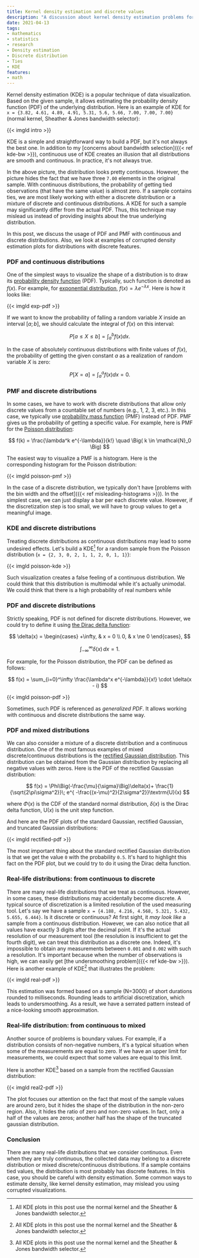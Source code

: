 ```yaml
---
title: Kernel density estimation and discrete values
description: "A discussion about kernel density estimation problems for distributions with discrete features"
date: 2021-04-13
tags:
- mathematics
- statistics
- research
- Density estimation
- Discrete distribution
- Ties
- KDE
features:
- math
---
```


Kernel density estimation (KDE) is a popular technique of data visualization.
Based on the given sample, it allows estimating the probability density function (PDF) of the underlying distribution.
Here is an example of KDE for `x = {3.82, 4.61, 4.89, 4.91, 5.31, 5.6, 5.66, 7.00, 7.00, 7.00}`
  (normal kernel, Sheather & Jones bandwidth selector):

{{< imgld intro >}}

KDE is a simple and straightforward way to build a PDF, but it's not always the best one.
In addition to my [concerns about bandwidth selection]({{< ref kde-bw >}}),
  continuous use of KDE creates an illusion that all distributions are smooth and continuous.
In practice, it's not always true.

In the above picture, the distribution looks pretty continuous.
However, the picture hides the fact that we have three `7.00` elements in the original sample.
With continuous distributions, the probability of getting tied observations (that have the same value) is almost zero.
If a sample contains ties, we are most likely working with
  either a discrete distribution or a mixture of discrete and continuous distributions.
A KDE for such a sample may significantly differ from the actual PDF.
Thus, this technique may mislead us instead of providing insights about the true underlying distribution.

In this post, we discuss the usage of PDF and PMF with continuous and discrete distributions.
Also, we look at examples of corrupted density estimation plots for distributions with discrete features.

<!--more-->

### PDF and continuous distributions

One of the simplest ways to visualize the shape of a distribution is to draw its
  [probability density function](https://en.wikipedia.org/wiki/Probability_density_function) (PDF).
Typically, such function is denoted as $f(x)$.
For example, for [exponential distribution](https://en.wikipedia.org/wiki/Exponential_distribution),
  $f(x) = \lambda e^{-\lambda x}$.
Here is how it looks like:

{{< imgld exp-pdf >}}

If we want to know the probability of falling a random variable $X$ inside an interval $[a;b]$,
  we should calculate the integral of $f(x)$ on this interval:

$$
P[a \leq X \leq b] = \int_a^b f(x) dx.
$$

In the case of absolutely continuous distributions with finite values of $f(x)$,
  the probability of getting the given constant $a$ as a realization of random variable $X$ is zero:

$$
P[X = a] = \int_a^a f(x) dx = 0.
$$


### PMF and discrete distributions

In some cases, we have to work with discrete distributions that allow
  only discrete values from a countable set of numbers (e.g., 1, 2, 3, etc.).
In this case, we typically use
  [probability mass function](https://en.wikipedia.org/wiki/Probability_mass_function) (PMF) instead of PDF.
PMF gives us the probability of getting a specific value.
For example, here is PMF for the [Poisson distribution](https://en.wikipedia.org/wiki/Poisson_distribution):

$$
f(k) = \frac{\lambda^k e^{-\lambda}}{k!} \quad \Big( k \in \mathcal{N}_0 \Big)
$$

The easiest way to visualize a PMF is a histogram.
Here is the corresponding histogram for the Poisson distribution:

{{< imgld poisson-pmf >}}

In the case of a discrete distribution,
  we typically don't have [problems with the bin width and the offset]({{< ref misleading-histograms >}}).
In the simplest case, we can just display a bar per each discrete value.
However, if the discretization step is too small, we will have to group values to get a meaningful image.

### KDE and discrete distributions

Treating discrete distributions as continuous distributions may lead to some undesired effects.
Let's build a KDE[^kde] for a random sample from the Poisson distribution (`x = {2, 3, 0, 2, 1, 1, 2, 0, 1, 1}`):

{{< imgld poisson-kde >}}

Such visualization creates a false feeling of a continuous distribution.
We could think that this distribution is multimodal while it's actually unimodal.
We could think that there is a high probability of real numbers while 

### PDF and discrete distributions

Strictly speaking, PDF is not defined for discrete distributions.
However, we could try to define it using [the Dirac delta function](https://en.wikipedia.org/wiki/Dirac_delta_function):

$$
\delta(x) = \begin{cases} +\infty, & x = 0 \\ 0, & x \ne 0 \end{cases},
$$

$$
\int_{-\infty}^\infty \delta(x) \, dx = 1.
$$

For example, for the Poisson distribution, the PDF can be defined as follows:

$$
f(x) = \sum_{i=0}^\infty \frac{\lambda^x e^{-\lambda}}{x!} \cdot \delta(x - i)
$$

{{< imgld poisson-pdf >}}

Sometimes, such PDF is referenced as *generalized PDF*.
It allows working with continuous and discrete distributions the same way.

### PDF and mixed distributions

We can also consider a mixture of a discrete distribution and a continuous distribution.
One of the most famous examples of mixed discrete/continuous distributions is
  the [rectified Gaussian distribution](https://en.wikipedia.org/wiki/Rectified_Gaussian_distribution).
This distribution can be obtained from the Gaussian distribution by replacing all negative values with zeros.
Here is the PDF of the rectified Gaussian distribution:

$$
f(x) =
 \Phi\Big(-\frac{\mu}{\sigma}\Big)\delta(x)+
  \frac{1}{\sqrt{2\pi\sigma^2}}\; e^{ -\frac{(x-\mu)^2}{2\sigma^2}}\textrm{U}(x)
$$

where
  $\Phi(x)$ is the CDF of the standard normal distribution,
  $\delta(x)$ is the Dirac delta function,
  $\textrm{U}(x)$ is the unit step function.

And here are the PDF plots of the standard Gaussian, rectified Gaussian, and truncated Gaussian distributions:

{{< imgld rectified-pdf >}}

The most important thing about the standard rectified Gaussian distribution is that
  we get the value `0` with the probability `0.5`.
It's hard to highlight this fact on the PDF plot, but we could try to do it using the Dirac delta function.

### Real-life distributions: from continuous to discrete

There are many real-life distributions that we treat as continuous.
However, in some cases, these distributions may accidentally become discrete.
A typical source of discretization is a limited resolution of the used measuring tool.
Let's say we have a sample `x = {4.188, 4.216, 4.568, 5.321, 5.432, 5.655, 6.444}`.
Is it discrete or continuous?
At first sight, it *may look like* a sample from a continuous distribution.
However, we can also notice that all values have exactly 3 digits after the decimal point.
If it's the actual resolution of our measurement tool (the resolution is insufficient to get the fourth digit),
  we can treat this distribution as a discrete one.
Indeed, it's impossible to obtain any measurements between `0.001` and `0.002` with such a resolution.
It's important because when the number of observations is high,
  we can easily get [the undersmoothing problem]({{< ref kde-bw >}}).
Here is another example of KDE[^kde] that illustrates the problem:

{{< imgld real-pdf >}}

This estimation was formed based on a sample (N=3000) of short durations rounded to milliseconds.
Rounding leads to artificial discretization, which leads to undersmoothing.
As a result, we have a serrated pattern instead of a nice-looking smooth approximation.

### Real-life distribution: from continuous to mixed

Another source of problems is boundary values.
For example, if a distribution consists of non-negative numbers,
  it's a typical situation when some of the measurements are equal to zero.
If we have an upper limit for measurements,
  we could expect that some values are equal to this limit.

Here is another KDE[^kde] based on a sample from the rectified Gaussian distribution:

{{< imgld real2-pdf >}}

The plot focuses our attention on the fact that most of the sample values are around zero,
  but it hides the shape of the distribution in the non-zero region.
Also, it hides the ratio of zero and non-zero values.
In fact, only a half of the values are zeros; another half has the shape of the truncated gaussian distribution.

### Conclusion

There are many real-life distributions that we consider continuous.
Even when they are truly continuous, the collected data may belong to
  a discrete distribution or mixed discrete/continuous distributions.
If a sample contains tied values, the distribution is most probably has discrete features.
In this case, you should be careful with density estimation.
Some common ways to estimate density, like kernel density estimation, may mislead you using corrupted visualizations.


[^kde]: All KDE plots in this post use the normal kernel and the Sheather & Jones bandwidth selector.
